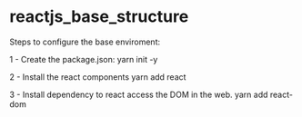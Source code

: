 # reactjs_base_structure

Steps to configure the base enviroment:

1 - Create the package.json:
yarn init -y

2 - Install the react components
yarn add react

3 - Install dependency to react access the DOM in the web.
yarn add react-dom